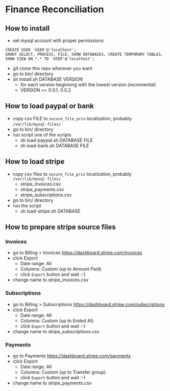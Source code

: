 # Finance Reconciliation

## How to install

* set mysql account with proper permissions

```
CREATE USER 'USER'@'localhost';
GRANT SELECT, PROCESS, FILE, SHOW DATABASES, CREATE TEMPORARY TABLES, SHOW VIEW ON *.* TO 'USER'@'localhost';
```

* git clone this repo wherever you want
* go to bin/ directory
* sh install.sh DATABASE VERSION
    * for each version beginning with the lowest version (incremental)
    * VERSION == 0.0.1, 0.0.2

## How to load paypal or bank

* copy csv FILE to `secure_file_priv` localization, probably `/var/lib/mysql-files/`
* go to bin/ directory
* run script one of the scripts
  * sh load-paypal.sh DATABASE FILE
  * sh load-bank.sh DATABASE FILE

## How to load stripe

* copy csv files to `secure_file_priv` localization, probably `/var/lib/mysql-files/`
  * stripe_invoices.csv
  * stripe_payments.csv
  * stripe_subscriptions.csv
* go to bin/ directory
* run the script
  * sh load-stripe.sh DATABASE


## How to prepare stripe source files

### Invoices

* go to Billing > Invoices https://dashboard.stripe.com/invoices
* click Export
  * Date range: All
  * Columns: Custom (up to Amount Paid)
  * click `Export` button and wait :-)
* change name to stripe\_invoices.csv

### Subscriptions

* go to Billing > Subscriptions https://dashboard.stripe.com/subscriptions
* click Export
  * Date range: All
  * Columns: Custom (up to Ended At)
  * click `Export` button and wait :-)
* change name to stripe\_subscriptions.csv

### Payments

* go to Payments https://dashboard.stripe.com/payments
* click Export
  * Date range: All
  * Columns: Custom (up to Transfer group)
  * click `Export` button and wait :-)
* change name to stripe\_payments.csv

